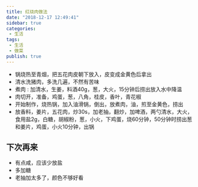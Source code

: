 ```yaml
---
title: 红烧肉做法
date: "2018-12-17 12:49:41"
sidebar: true
categories:
 - 生活
tags:
 - 生活
 - 做菜
publish: true
---
```




- 锅烧热至青烟，把五花肉皮朝下放入，皮变成金黄色后拿出
- 清水洗猪肉，多洗几遍，不然有苦味
- 煮肉 : 加清水，生姜，料酒40g，葱，大火，15分钟后捞出放入水中降温
- 肉切开，准备，鸡蛋，葱，八角，桂皮，香叶，青花椒
- 开始制作，烧热锅，加入油滑锅，倒出，放煮肉，油，煎至金黄色，捞出
- 放香料，姜片，五花肉，炒30s，加老抽，翻炒，加啤酒，两勺清水，大火，食用盐2g，白糖，胡椒粉，葱，小火，下鸡蛋，烧60分钟，50分钟时捞出葱和姜片，鸡蛋，小火10分钟，出锅

## 下次再来
- 有点咸，应该少放盐
- 多加糖
- 老抽加太多了，颜色不够好看